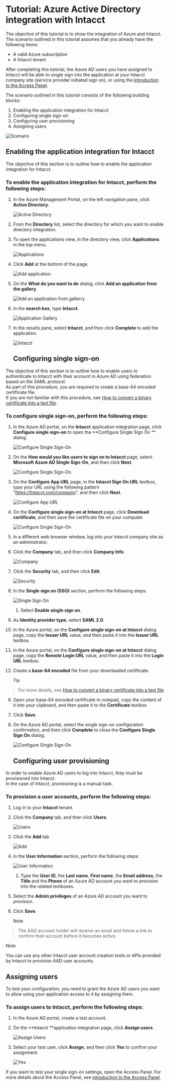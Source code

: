 <properties 
    pageTitle="Tutorial: Azure Active Directory integration with Intacct | Microsoft Azure" 
    description="Learn how to use Intacct with Azure Active Directory to enable single sign-on, automated provisioning, and more!" 
    services="active-directory" 
    authors="jeevansd"  
    documentationCenter="na" 
    manager="stevenpo"/>

<tags 
    ms.service="active-directory" 
    ms.devlang="na" 
    ms.topic="article" 
    ms.tgt_pltfrm="na" 
    ms.workload="identity" 
    ms.date="01/14/2016" 
    ms.author="jeedes" />

# Tutorial: Azure Active Directory integration with Intacct
The objective of this tutorial is to show the integration of Azure and Intacct.  
The scenario outlined in this tutorial assumes that you already have the following items:

* A valid Azure subscription
* A Intacct tenant

After completing this tutorial, the Azure AD users you have assigned to Intacct will be able to single sign into the application at your Intacct company site (service provider initiated sign on), or using the [Introduction to the Access Panel](active-directory-saas-access-panel-introduction.md).

The scenario outlined in this tutorial consists of the following building blocks:

1. Enabling the application integration for Intacct
2. Configuring single sign-on
3. Configuring user provisioning
4. Assigning users

![Scenario](./media/active-directory-saas-intacct-tutorial/IC790030.png "Scenario")

## Enabling the application integration for Intacct
The objective of this section is to outline how to enable the application integration for Intacct.

### To enable the application integration for Intacct, perform the following steps:
1. In the Azure Management Portal, on the left navigation pane, click **Active Directory**.

   ![Active Directory](./media/active-directory-saas-intacct-tutorial/IC700993.png "Active Directory")

2. From the **Directory** list, select the directory for which you want to enable directory integration.

3. To open the applications view, in the directory view, click **Applications** in the top menu.

   ![Applications](./media/active-directory-saas-intacct-tutorial/IC700994.png "Applications")

4. Click **Add** at the bottom of the page.

   ![Add application](./media/active-directory-saas-intacct-tutorial/IC749321.png "Add application")

5. On the **What do you want to do** dialog, click **Add an application from the gallery**.

   ![Add an application from gallerry](./media/active-directory-saas-intacct-tutorial/IC749322.png "Add an application from gallerry")

6. In the **search box**, type **Intacct**.

   ![Application Gallery](./media/active-directory-saas-intacct-tutorial/IC790031.png "Application Gallery")

7. In the results pane, select **Intacct**, and then click **Complete** to add the application.

   ![Intacct](./media/active-directory-saas-intacct-tutorial/IC790032.png "Intacct")

   ## Configuring single sign-on

The objective of this section is to outline how to enable users to authenticate to Intacct with their account in Azure AD using federation based on the SAML protocol.  
As part of this procedure, you are required to create a base-64 encoded certificate file.  
If you are not familiar with this procedure, see [How to convert a binary certificate into a text file](http://youtu.be/PlgrzUZ-Y1o).

### To configure single sign-on, perform the following steps:
1. In the Azure AD portal, on the **Intacct** application integration page, click **Configure single sign-on** to open the **Configure Single Sign On ** dialog.

   ![Configure Single Sign-On](./media/active-directory-saas-intacct-tutorial/IC790033.png "Configure Single Sign-On")

2. On the **How would you like users to sign on to Intacct** page, select **Microsoft Azure AD Single Sign-On**, and then click **Next**.

   ![Configure Single Sign-On](./media/active-directory-saas-intacct-tutorial/IC790034.png "Configure Single Sign-On")

3. On the **Configure App URL** page, in the **Intacct Sign On URL** textbox, type your URL using the following pattern "*https://Intacct.com/company*", and then click **Next**.

   ![Configure App URL](./media/active-directory-saas-intacct-tutorial/IC790035.png "Configure App URL")

4. On the **Configure single sign-on at Intacct** page, click **Download certificate**, and then save the certificate file on your computer.

   ![Configure Single Sign-On](./media/active-directory-saas-intacct-tutorial/IC790036.png "Configure Single Sign-On")

5. In a different web browser window, log into your Intacct company site as an administrator.

6. Click the **Company** tab, and then click **Company Info**.

   ![Company](./media/active-directory-saas-intacct-tutorial/IC790037.png "Company")

7. Click the **Security** tab, and then click **Edit**.

   ![Security](./media/active-directory-saas-intacct-tutorial/IC790038.png "Security")

8. In the **Single sign on (SSO)** section, perform the following steps:

   ![Single Sign On](./media/active-directory-saas-intacct-tutorial/IC790039.png "Single Sign On")

   1. Select **Enable single sign on**.
2. As **Identity provider type**, select **SAML 2.0**.
3. In the Azure portal, on the **Configure single sign-on at Intacct** dialog page, copy the **Issuer URL** value, and then paste it into the **Issuer URL** textbox.
4. In the Azure portal, on the **Configure single sign-on at Intacct** dialog page, copy the **Remote Login URL** value, and then paste it into the **Login URL** textbox.
5. Create a **base-64 encoded** file from your downloaded certificate.

   > [!TIP]
> For more details, see [How to convert a binary certificate into a text file](http://youtu.be/PlgrzUZ-Y1o)
> 
6. Open your base-64 encoded certificate in notepad, copy the content of it into your clipboard, and then paste it to the **Certificate** textbox

7. Click **Save**.

9. On the Azure AD portal, select the single sign-on configuration confirmation, and then click **Complete** to close the **Configure Single Sign On** dialog.

   ![Configure Single Sign-On](./media/active-directory-saas-intacct-tutorial/IC790040.png "Configure Single Sign-On")

   ## Configuring user provisioning

In order to enable Azure AD users to log into Intacct, they must be provisioned into Intacct.  
In the case of Intacct, provisioning is a manual task.

### To provision a user accounts, perform the following steps:
1. Log in to your **Intacct** tenant.

2. Click the **Company** tab, and then click **Users**.

   ![Users](./media/active-directory-saas-intacct-tutorial/IC790041.png "Users")

3. Click the **Add** tab

   ![Add](./media/active-directory-saas-intacct-tutorial/IC790042.png "Add")

4. In the **User Information** section, perform the following steps:

   ![User Information](./media/active-directory-saas-intacct-tutorial/IC790043.png "User Information")

   1. Type the **User ID**, the **Last name**, **First name**, the **Email address**, the **Title** and the **Phone** of an Azure AD account you want to provision into the related textboxes.
2. Select the **Admin privileges** of an Azure AD account you want to provision.
3. Click **Save**.

   > [!NOTE]
> The AAD account holder will receive an email and follow a link to confirm their account before it becomes active.
> 
> 


> [!NOTE]
> You can use any other Intacct user account creation tools or APIs provided by Intacct to provision AAD user accounts.
> 
> 
## Assigning users
To test your configuration, you need to grant the Azure AD users you want to allow using your application access to it by assigning them.

### To assign users to Intacct, perform the following steps:
1. In the Azure AD portal, create a test account.

2. On the **Intacct **application integration page, click **Assign users**.

   ![Assign Users](./media/active-directory-saas-intacct-tutorial/IC790044.png "Assign Users")

3. Select your test user, click **Assign**, and then click **Yes** to confirm your assignment.

   ![Yes](./media/active-directory-saas-intacct-tutorial/IC767830.png "Yes")


If you want to test your single sign-on settings, open the Access Panel. For more details about the Access Panel, see [Introduction to the Access Panel](active-directory-saas-access-panel-introduction.md).

